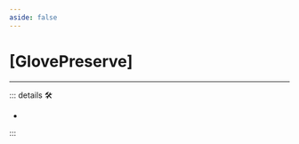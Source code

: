 ```yaml
---
aside: false
---
```

# <py>[GlovePreserve]</py>

---

<!-- =================================================== -->
<!-- =================================================== -->
<!-- =================================================== -->
<!-- =================================================== -->
<!-- =================================================== -->
::: details 🛠

-

:::
